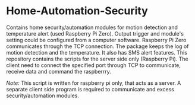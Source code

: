 # Home-Automation-Security #

Contains home security/automation modules for motion detection and temperature alert (used Raspberry Pi Zero). Output trigger and module's setting could be configured from a computer software. Raspberry Pi Zero communicates through the TCP connection. 
The package keeps the log of motion detection and the temperature. It also has SMS alert features.
This repository contains the scripts for the server side only (Raspberry Pi). The client need to connect the specified port through TCP to communicate, receive data  and command the raspberrry.

*Note:* This script is written for raspberry pi only, that acts as a server. A separate client side program is required to communicate and excess security/automation modules.

